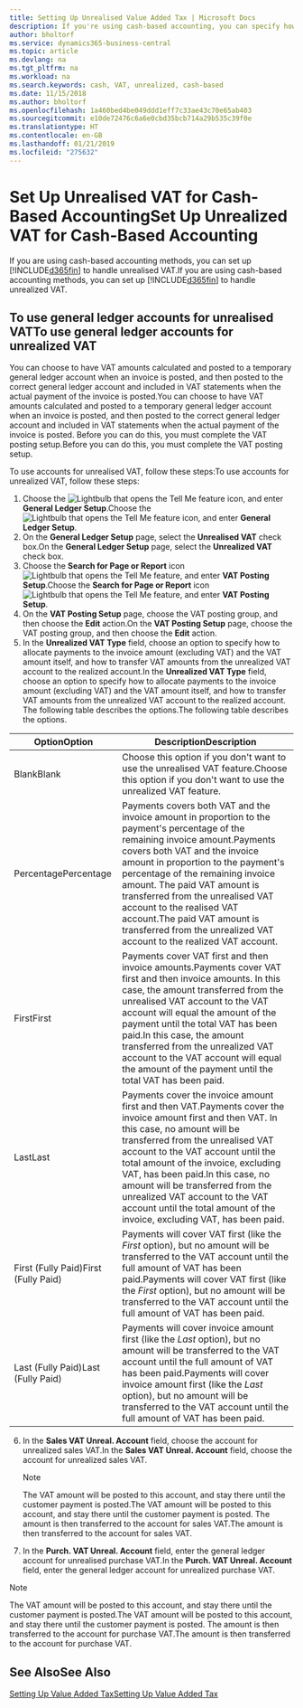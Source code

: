 ```yaml
---
title: Setting Up Unrealised Value Added Tax | Microsoft Docs
description: If you're using cash-based accounting, you can specify how to handle unrealised VAT for sales and purchases.
author: bholtorf
ms.service: dynamics365-business-central
ms.topic: article
ms.devlang: na
ms.tgt_pltfrm: na
ms.workload: na
ms.search.keywords: cash, VAT, unrealized, cash-based
ms.date: 11/15/2018
ms.author: bholtorf
ms.openlocfilehash: 1a460bed4be049ddd1eff7c33ae43c70e65ab403
ms.sourcegitcommit: e10de72476c6a6e0cbd35bcb714a29b535c39f0e
ms.translationtype: HT
ms.contentlocale: en-GB
ms.lasthandoff: 01/21/2019
ms.locfileid: "275632"
---
```

# <a name="set-up-unrealized-vat-for-cash-based-accounting"></a><span data-ttu-id="e0824-103">Set Up Unrealised VAT for Cash-Based Accounting</span><span class="sxs-lookup"><span data-stu-id="e0824-103">Set Up Unrealized VAT for Cash-Based Accounting</span></span>
<span data-ttu-id="e0824-104">If you are using cash-based accounting methods, you can set up [!INCLUDE[d365fin](includes/d365fin_md.md)] to handle unrealised VAT.</span><span class="sxs-lookup"><span data-stu-id="e0824-104">If you are using cash-based accounting methods, you can set up [!INCLUDE[d365fin](includes/d365fin_md.md)] to handle unrealized VAT.</span></span>

## <a name="to-use-general-ledger-accounts-for-unrealized-vat"></a><span data-ttu-id="e0824-105">To use general ledger accounts for unrealised VAT</span><span class="sxs-lookup"><span data-stu-id="e0824-105">To use general ledger accounts for unrealized VAT</span></span>
<span data-ttu-id="e0824-106">You can choose to have VAT amounts calculated and posted to a temporary general ledger account when an invoice is posted, and then posted to the correct general ledger account and included in VAT statements when the actual payment of the invoice is posted.</span><span class="sxs-lookup"><span data-stu-id="e0824-106">You can choose to have VAT amounts calculated and posted to a temporary general ledger account when an invoice is posted, and then posted to the correct general ledger account and included in VAT statements when the actual payment of the invoice is posted.</span></span> <span data-ttu-id="e0824-107">Before you can do this, you must complete the VAT posting setup.</span><span class="sxs-lookup"><span data-stu-id="e0824-107">Before you can do this, you must complete the VAT posting setup.</span></span>

<span data-ttu-id="e0824-108">To use accounts for unrealised VAT, follow these steps:</span><span class="sxs-lookup"><span data-stu-id="e0824-108">To use accounts for unrealized VAT, follow these steps:</span></span>
1. <span data-ttu-id="e0824-109">Choose the ![Lightbulb that opens the Tell Me feature](media/ui-search/search_small.png "Tell me what you want to do") icon, and enter **General Ledger Setup**.</span><span class="sxs-lookup"><span data-stu-id="e0824-109">Choose the ![Lightbulb that opens the Tell Me feature](media/ui-search/search_small.png "Tell me what you want to do") icon, and enter **General Ledger Setup**.</span></span>
2. <span data-ttu-id="e0824-110">On the **General Ledger Setup** page, select the **Unrealised VAT** check box.</span><span class="sxs-lookup"><span data-stu-id="e0824-110">On the **General Ledger Setup** page, select the **Unrealized VAT** check box.</span></span>
3. <span data-ttu-id="e0824-111">Choose the **Search for Page or Report** icon ![Lightbulb that opens the Tell Me feature](media/ui-search/search_small.png "Tell me what you want to do"), and enter **VAT Posting Setup**.</span><span class="sxs-lookup"><span data-stu-id="e0824-111">Choose the **Search for Page or Report** icon ![Lightbulb that opens the Tell Me feature](media/ui-search/search_small.png "Tell me what you want to do"), and enter **VAT Posting Setup**.</span></span>
4. <span data-ttu-id="e0824-112">On the **VAT Posting Setup** page, choose the VAT posting group, and then choose the **Edit** action.</span><span class="sxs-lookup"><span data-stu-id="e0824-112">On the **VAT Posting Setup** page, choose the VAT posting group, and then choose the **Edit** action.</span></span>
5. <span data-ttu-id="e0824-113">In the **Unrealized VAT Type** field, choose an option to specify how to allocate payments to the invoice amount (excluding VAT) and the VAT amount itself, and how to transfer VAT amounts from the unrealized VAT account to the realized account.</span><span class="sxs-lookup"><span data-stu-id="e0824-113">In the **Unrealized VAT Type** field, choose an option to specify how to allocate payments to the invoice amount (excluding VAT) and the VAT amount itself, and how to transfer VAT amounts from the unrealized VAT account to the realized account.</span></span> <span data-ttu-id="e0824-114">The following table describes the options.</span><span class="sxs-lookup"><span data-stu-id="e0824-114">The following table describes the options.</span></span>

| <span data-ttu-id="e0824-115">Option</span><span class="sxs-lookup"><span data-stu-id="e0824-115">Option</span></span> | <span data-ttu-id="e0824-116">Description</span><span class="sxs-lookup"><span data-stu-id="e0824-116">Description</span></span> |
| --- | --- |
| <span data-ttu-id="e0824-117">Blank</span><span class="sxs-lookup"><span data-stu-id="e0824-117">Blank</span></span> | <span data-ttu-id="e0824-118">Choose this option if you don't want to use the unrealised VAT feature.</span><span class="sxs-lookup"><span data-stu-id="e0824-118">Choose this option if you don't want to use the unrealized VAT feature.</span></span> |
| <span data-ttu-id="e0824-119">Percentage</span><span class="sxs-lookup"><span data-stu-id="e0824-119">Percentage</span></span> | <span data-ttu-id="e0824-120">Payments covers both VAT and the invoice amount in proportion to the payment's percentage of the remaining invoice amount.</span><span class="sxs-lookup"><span data-stu-id="e0824-120">Payments covers both VAT and the invoice amount in proportion to the payment's percentage of the remaining invoice amount.</span></span> <span data-ttu-id="e0824-121">The paid VAT amount is transferred from the unrealised VAT account to the realised VAT account.</span><span class="sxs-lookup"><span data-stu-id="e0824-121">The paid VAT amount is transferred from the unrealized VAT account to the realized VAT account.</span></span> |
| <span data-ttu-id="e0824-122">First</span><span class="sxs-lookup"><span data-stu-id="e0824-122">First</span></span> | <span data-ttu-id="e0824-123">Payments cover VAT first and then invoice amounts.</span><span class="sxs-lookup"><span data-stu-id="e0824-123">Payments cover VAT first and then invoice amounts.</span></span> <span data-ttu-id="e0824-124">In this case, the amount transferred from the unrealised VAT account to the VAT account will equal the amount of the payment until the total VAT has been paid.</span><span class="sxs-lookup"><span data-stu-id="e0824-124">In this case, the amount transferred from the unrealized VAT account to the VAT account will equal the amount of the payment until the total VAT has been paid.</span></span> |
| <span data-ttu-id="e0824-125">Last</span><span class="sxs-lookup"><span data-stu-id="e0824-125">Last</span></span> | <span data-ttu-id="e0824-126">Payments cover the invoice amount first and then VAT.</span><span class="sxs-lookup"><span data-stu-id="e0824-126">Payments cover the invoice amount first and then VAT.</span></span> <span data-ttu-id="e0824-127">In this case, no amount will be transferred from the unrealised VAT account to the VAT account until the total amount of the invoice, excluding VAT, has been paid.</span><span class="sxs-lookup"><span data-stu-id="e0824-127">In this case, no amount will be transferred from the unrealized VAT account to the VAT account until the total amount of the invoice, excluding VAT, has been paid.</span></span> |
| <span data-ttu-id="e0824-128">First (Fully Paid)</span><span class="sxs-lookup"><span data-stu-id="e0824-128">First (Fully Paid)</span></span> | <span data-ttu-id="e0824-129">Payments will cover VAT first (like the _First_ option), but no amount will be transferred to the VAT account until the full amount of VAT has been paid.</span><span class="sxs-lookup"><span data-stu-id="e0824-129">Payments will cover VAT first (like the _First_ option), but no amount will be transferred to the VAT account until the full amount of VAT has been paid.</span></span> |
| <span data-ttu-id="e0824-130">Last (Fully Paid)</span><span class="sxs-lookup"><span data-stu-id="e0824-130">Last (Fully Paid)</span></span> | <span data-ttu-id="e0824-131">Payments will cover invoice amount first (like the _Last_ option), but no amount will be transferred to the VAT account until the full amount of VAT has been paid.</span><span class="sxs-lookup"><span data-stu-id="e0824-131">Payments will cover invoice amount first (like the _Last_ option), but no amount will be transferred to the VAT account until the full amount of VAT has been paid.</span></span> |

6. <span data-ttu-id="e0824-132">In the **Sales VAT Unreal. Account** field, choose the account for unrealized sales VAT.</span><span class="sxs-lookup"><span data-stu-id="e0824-132">In the **Sales VAT Unreal. Account** field, choose the account for unrealized sales VAT.</span></span>

    > [!NOTE]  
    > <span data-ttu-id="e0824-133">The VAT amount will be posted to this account, and stay there until the customer payment is posted.</span><span class="sxs-lookup"><span data-stu-id="e0824-133">The VAT amount will be posted to this account, and stay there until the customer payment is posted.</span></span> <span data-ttu-id="e0824-134">The amount is then transferred to the account for sales VAT.</span><span class="sxs-lookup"><span data-stu-id="e0824-134">The amount is then transferred to the account for sales VAT.</span></span>
7. <span data-ttu-id="e0824-135">In the **Purch. VAT Unreal. Account** field, enter the general ledger account for unrealised purchase VAT.</span><span class="sxs-lookup"><span data-stu-id="e0824-135">In the **Purch. VAT Unreal. Account** field, enter the general ledger account for unrealized purchase VAT.</span></span>

> [!NOTE]  
> <span data-ttu-id="e0824-136">The VAT amount will be posted to this account, and stay there until the customer payment is posted.</span><span class="sxs-lookup"><span data-stu-id="e0824-136">The VAT amount will be posted to this account, and stay there until the customer payment is posted.</span></span> <span data-ttu-id="e0824-137">The amount is then transferred to the account for purchase VAT.</span><span class="sxs-lookup"><span data-stu-id="e0824-137">The amount is then transferred to the account for purchase VAT.</span></span>

## <a name="see-also"></a><span data-ttu-id="e0824-138">See Also</span><span class="sxs-lookup"><span data-stu-id="e0824-138">See Also</span></span>
[<span data-ttu-id="e0824-139">Setting Up Value Added Tax</span><span class="sxs-lookup"><span data-stu-id="e0824-139">Setting Up Value Added Tax</span></span>](finance-setup-vat.md)
